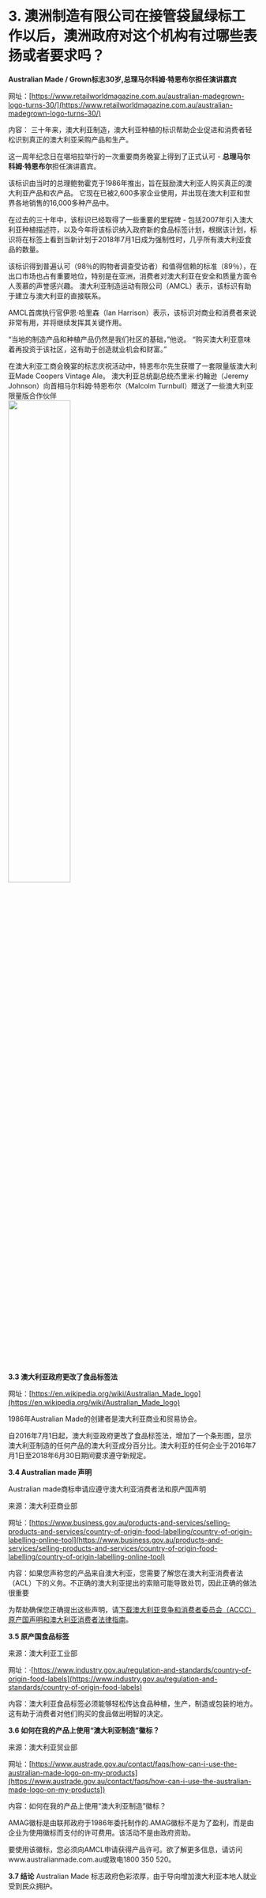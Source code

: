 # 3. 澳洲制造有限公司在接管袋鼠绿标工作以后，澳洲政府对这个机构有过哪些表扬或者要求吗？


**Australian Made / Grown标志30岁,总理马尔科姆·特恩布尔担任演讲嘉宾**

网址：[https://www.retailworldmagazine.com.au/australian-madegrown-logo-turns-30/](https://www.retailworldmagazine.com.au/australian-madegrown-logo-turns-30/)

内容：
三十年来，澳大利亚制造，澳大利亚种植的标识帮助企业促进和消费者轻松识别真正的澳大利亚采购产品和生产。

这一周年纪念日在堪培拉举行的一次重要商务晚宴上得到了正式认可 - **总理马尔科姆·特恩布尔**担任演讲嘉宾。

该标识由当时的总理鲍勃霍克于1986年推出，旨在鼓励澳大利亚人购买真正的澳大利亚产品和农产品。 它现在已被2,600多家企业使用，并出现在澳大利亚和世界各地销售的16,000多种产品中。

在过去的三十年中，该标识已经取得了一些重要的里程碑 - 包括2007年引入澳大利亚种植描述符，以及今年将该标识纳入政府新的食品标签计划，根据该计划，标识将在标签上看到当新计划于2018年7月1日成为强制性时，几乎所有澳大利亚食品的数量。

该标识得到普遍认可（98％的购物者调查受访者）和值得信赖的标准（89％），在出口市场也占有重要地位，特别是在亚洲，消费者对澳大利亚在安全和质量方面令人羡慕的声誉感兴趣。 澳大利亚制造运动有限公司（AMCL）表示，该标识有助于建立与澳大利亚的直接联系。

AMCL首席执行官伊恩·哈里森（Ian Harrison）表示，该标识对商业和消费者来说非常有用，并将继续发挥其关键作用。

“当地的制造产品和种植产品仍然是我们社区的基础，”他说。 “购买澳大利亚意味着再投资于该社区，这有助于创造就业机会和财富。”

在澳大利亚工商会晚宴的标志庆祝活动中，特恩布尔先生获赠了一套限量版澳大利亚Made Coopers Vintage Ale。
澳大利亚总统副总统杰里米·约翰逊（Jeremy Johnson）向首相马尔科姆·特恩布尔（Malcolm Turnbull）赠送了一些澳大利亚限量版合作伙伴
<img style="display: block;
    margin-left: 0;
    margin-right: auto;
    width: 50%;" src="https://www.retailworldmagazine.com.au/wp-content/uploads/2016/12/prime-minister-malcolm-turnbull-was-presented-with-some-australian-made-limited-edition-coopers-vintage-ale-by-australian-chamber-vice-president-jeremy-johnson-300x200.jpg">

**3.3 澳大利亚政府更改了食品标签法**

网址：[https://en.wikipedia.org/wiki/Australian_Made_logo](https://en.wikipedia.org/wiki/Australian_Made_logo)

1986年Australian Made的创建者是澳大利亚商业和贸易协会。

自2016年7月1日起，澳大利亚政府更改了食品标签法，增加了一个条形图，显示澳大利亚制造的任何产品的澳大利亚成分百分比。澳大利亚的任何企业于2016年7月1日至2018年6月30日期间要求遵守新规定。


**3.4 Australian made 声明**

Australian made商标申请应遵守澳大利亚消费者法和原产国声明

来源：澳大利亚商业部

网址：[https://www.business.gov.au/products-and-services/selling-products-and-services/country-of-origin-food-labelling/country-of-origin-labelling-online-tool](https://www.business.gov.au/products-and-services/selling-products-and-services/country-of-origin-food-labelling/country-of-origin-labelling-online-tool)

内容：如果您声称您的产品来自澳大利亚，您需要了解您在澳大利亚消费者法（ACL）下的义务。不正确的澳大利亚提出的索赔可能导致处罚，因此正确的做法很重要

为帮助确保您正确提出这些声明，请[下载澳大利亚竞争和消费者委员会（ACCC）原产国声明和澳大利亚消费者法律指南](
https://www.accc.gov.au/publications/country-of-origin-claims-and-the-australian-consumer-law)。

**3.5 原产国食品标签**

来源：澳大利亚工业部

网址：·[https://www.industry.gov.au/regulation-and-standards/country-of-origin-food-labels](https://www.industry.gov.au/regulation-and-standards/country-of-origin-food-labels)

内容：澳大利亚食品标签必须能够轻松传达食品种植，生产，制造或包装的地方。这有助于消费者对他们购买的食品做出明智的决定。

**3.6 如何在我的产品上使用“澳大利亚制造”徽标？**

来源：澳大利亚贸业部

网址：[https://www.austrade.gov.au/contact/faqs/how-can-i-use-the-australian-made-logo-on-my-products](https://www.austrade.gov.au/contact/faqs/how-can-i-use-the-australian-made-logo-on-my-products])

内容：如何在我的产品上使用“澳大利亚制造”徽标？

AMAG徽标是由联邦政府于1986年委托制作的.AMAG徽标不是为了盈利，而是由企业为使用徽标而支付的许可费用。该活动不是由政府资助。

要使用该徽标，您必须向AMCL申请获得产品许可。欲了解更多信息，请访问www.australianmade.com.au或致电1800 350 520。


**3.7 结论**
Australian Made 标志政府色彩浓厚，由于导向增加澳大利亚本地人就业受到民众拥护。

